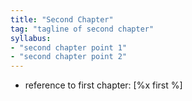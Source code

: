 ```yaml
---
title: "Second Chapter"
tag: "tagline of second chapter"
syllabus:
- "second chapter point 1"
- "second chapter point 2"
---
```


- reference to first chapter: [%x first %]
